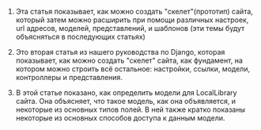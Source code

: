 1. Эта статья показывает, как можно создать "скелет"(прототип) сайта, который затем можно расширить при помощи различных настроек, url адресов, моделей, представлений, и шаблонов (эти темы будут объясняться в последующих статьях)

2. Это вторая статья из нашего руководства по Django, которая показывает, как можно создать "скелет" сайта, как фундамент, на котором можно строить всё остальное: настройки, ссылки, модели, контроллеры и представления.

3. В этой статье показано, как определить модели для LocalLibrary сайта. Она объясняет, что такое модель, как она объявляется, и некоторые из основных типов полей. В ней также кратко показаны некоторые из основных способов доступа к данным модели.
